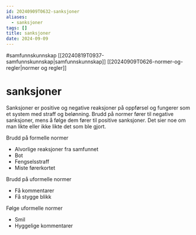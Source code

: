 ```yaml
---
id: 20240909T0632-sanksjoner
aliases:
  - sanksjoner
tags: []
title: sanksjoner
date: 2024-09-09
---
```


#samfunnskunnskap [[20240819T0937-samfunnskunnskap|samfunnskunnskap]] [[20240909T0626-normer-og-regler|normer og regler]]

# sanksjoner

Sanksjoner er positive og negative reaksjoner på oppførsel og fungerer som et system med straff og belønning. Brudd på normer fører til negative sanksjoner, mens å følge dem fører til positive sanksjoner. Det sier noe om man likte eller ikke likte det som ble gjort.

Brudd på formelle normer

- Alvorlige reaksjoner fra samfunnet
- Bot
- Fengselsstraff
- Miste førerkortet

Brudd på uformelle normer

- Få kommentarer
- Få stygge blikk

Følge uformelle normer

- Smil
- Hyggelige kommentarer
